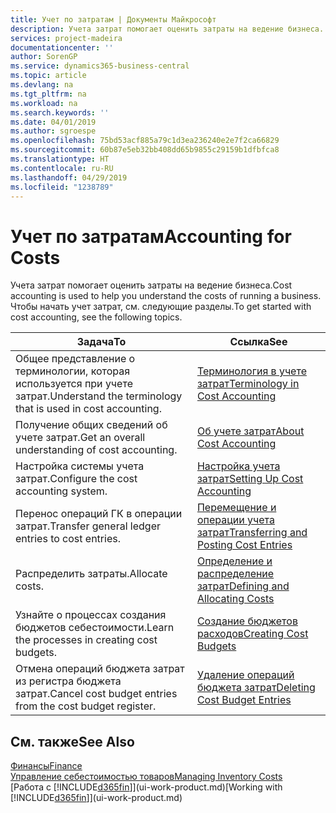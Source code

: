 ```yaml
---
title: Учет по затратам | Документы Майкрософт
description: Учета затрат помогает оценить затраты на ведение бизнеса. Чтобы начать учет затрат, см. следующие разделы.
services: project-madeira
documentationcenter: ''
author: SorenGP
ms.service: dynamics365-business-central
ms.topic: article
ms.devlang: na
ms.tgt_pltfrm: na
ms.workload: na
ms.search.keywords: ''
ms.date: 04/01/2019
ms.author: sgroespe
ms.openlocfilehash: 75bd53acf885a79c1d3ea236240e2e7f2ca66829
ms.sourcegitcommit: 60b87e5eb32bb408dd65b9855c29159b1dfbfca8
ms.translationtype: HT
ms.contentlocale: ru-RU
ms.lasthandoff: 04/29/2019
ms.locfileid: "1238789"
---
```

# <a name="accounting-for-costs"></a><span data-ttu-id="58c4d-104">Учет по затратам</span><span class="sxs-lookup"><span data-stu-id="58c4d-104">Accounting for Costs</span></span>
<span data-ttu-id="58c4d-105">Учета затрат помогает оценить затраты на ведение бизнеса.</span><span class="sxs-lookup"><span data-stu-id="58c4d-105">Cost accounting is used to help you understand the costs of running a business.</span></span> <span data-ttu-id="58c4d-106">Чтобы начать учет затрат, см. следующие разделы.</span><span class="sxs-lookup"><span data-stu-id="58c4d-106">To get started with cost accounting, see the following topics.</span></span>  

|<span data-ttu-id="58c4d-107">Задача</span><span class="sxs-lookup"><span data-stu-id="58c4d-107">To</span></span>|<span data-ttu-id="58c4d-108">Ссылка</span><span class="sxs-lookup"><span data-stu-id="58c4d-108">See</span></span>|  
|--------|---------|  
|<span data-ttu-id="58c4d-109">Общее представление о терминологии, которая используется при учете затрат.</span><span class="sxs-lookup"><span data-stu-id="58c4d-109">Understand the terminology that is used in cost accounting.</span></span>|[<span data-ttu-id="58c4d-110">Терминология в учете затрат</span><span class="sxs-lookup"><span data-stu-id="58c4d-110">Terminology in Cost Accounting</span></span>](finance-terminology-in-cost-accounting.md)|  
|<span data-ttu-id="58c4d-111">Получение общих сведений об учете затрат.</span><span class="sxs-lookup"><span data-stu-id="58c4d-111">Get an overall understanding of cost accounting.</span></span>|[<span data-ttu-id="58c4d-112">Об учете затрат</span><span class="sxs-lookup"><span data-stu-id="58c4d-112">About Cost Accounting</span></span>](finance-about-cost-accounting.md)|  
|<span data-ttu-id="58c4d-113">Настройка системы учета затрат.</span><span class="sxs-lookup"><span data-stu-id="58c4d-113">Configure the cost accounting system.</span></span>|[<span data-ttu-id="58c4d-114">Настройка учета затрат</span><span class="sxs-lookup"><span data-stu-id="58c4d-114">Setting Up Cost Accounting</span></span>](finance-set-up-cost-accounting.md)|  
|<span data-ttu-id="58c4d-115">Перенос операций ГК в операции затрат.</span><span class="sxs-lookup"><span data-stu-id="58c4d-115">Transfer general ledger entries to cost entries.</span></span>|[<span data-ttu-id="58c4d-116">Перемещение и операции учета затрат</span><span class="sxs-lookup"><span data-stu-id="58c4d-116">Transferring and Posting Cost Entries</span></span>](finance-transfer-and-post-cost-entries.md)|  
|<span data-ttu-id="58c4d-117">Распределить затраты.</span><span class="sxs-lookup"><span data-stu-id="58c4d-117">Allocate costs.</span></span>|[<span data-ttu-id="58c4d-118">Определение и распределение затрат</span><span class="sxs-lookup"><span data-stu-id="58c4d-118">Defining and Allocating Costs</span></span>](finance-define-and-allocate-costs.md)|  
|<span data-ttu-id="58c4d-119">Узнайте о процессах создания бюджетов себестоимости.</span><span class="sxs-lookup"><span data-stu-id="58c4d-119">Learn the processes in creating cost budgets.</span></span>|[<span data-ttu-id="58c4d-120">Создание бюджетов расходов</span><span class="sxs-lookup"><span data-stu-id="58c4d-120">Creating Cost Budgets</span></span>](finance-create-cost-budgets.md)|
|<span data-ttu-id="58c4d-121">Отмена операций бюджета затрат из регистра бюджета затрат.</span><span class="sxs-lookup"><span data-stu-id="58c4d-121">Cancel cost budget entries from the cost budget register.</span></span>|[<span data-ttu-id="58c4d-122">Удаление операций бюджета затрат</span><span class="sxs-lookup"><span data-stu-id="58c4d-122">Deleting Cost Budget Entries</span></span>](finance-how-to-delete-cost-budget-entries.md)| 


## <a name="see-also"></a><span data-ttu-id="58c4d-123">См. также</span><span class="sxs-lookup"><span data-stu-id="58c4d-123">See Also</span></span>  
[<span data-ttu-id="58c4d-124">Финансы</span><span class="sxs-lookup"><span data-stu-id="58c4d-124">Finance</span></span>](finance.md)  
[<span data-ttu-id="58c4d-125">Управление себестоимостью товаров</span><span class="sxs-lookup"><span data-stu-id="58c4d-125">Managing Inventory Costs</span></span>](finance-manage-inventory-costs.md)  
<span data-ttu-id="58c4d-126">[Работа с [!INCLUDE[d365fin](includes/d365fin_md.md)]](ui-work-product.md)</span><span class="sxs-lookup"><span data-stu-id="58c4d-126">[Working with [!INCLUDE[d365fin](includes/d365fin_md.md)]](ui-work-product.md)</span></span>
